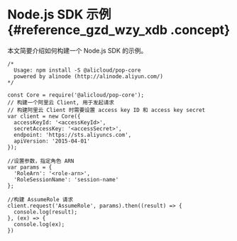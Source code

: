 # Node.js SDK 示例 {#reference_gzd_wzy_xdb .concept}

本文简要介绍如何构建一个 Node.js SDK 的示例。

``` {#codeblock_vdq_8mk_qb5}
/*
  Usage: npm install -S @alicloud/pop-core
  powered by alinode (http://alinode.aliyun.com/)
*/

const Core = require('@alicloud/pop-core');
// 构建一个阿里云 Client, 用于发起请求
// 构建阿里云 Client 时需要设置 access key ID 和 access key secret
var client = new Core({
  accessKeyId: '<accessKeyId>',
  secretAccessKey: '<accessSecret>',
  endpoint: 'https://sts.aliyuncs.com',
  apiVersion: '2015-04-01'
});

//设置参数，指定角色 ARN
var params = {
  'RoleArn': '<role-arn>',
  'RoleSessionName': 'session-name'
};

//构建 AssumeRole 请求
client.request('AssumeRole', params).then((result) => {
  console.log(result);
}, (ex) => {
  console.log(ex);
})
```


